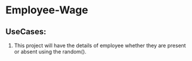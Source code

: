 # Employee-Wage
## UseCases:
1. This project will have the details of employee whether they are present or absent using the random().
